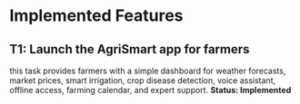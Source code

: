 # Implemented Features
## T1: Launch the AgriSmart app for farmers
this task provides farmers with a simple dashboard for weather forecasts, market prices, smart irrigation, crop disease detection, voice assistant, offline access, farming calendar, and expert support.
**Status: Implemented**

